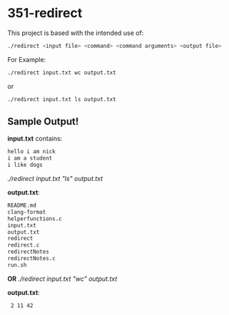 # 351-redirect
This project is based with the intended use of:

```bash
./redirect <input file> <command> <command arguments> <output file>
```

For Example:
```bash
./redirect input.txt wc output.txt
```
or
```bash
./redirect input.txt ls output.txt
```

## Sample Output!
**input.txt** contains: 
```bash
hello i am nick
i am a student
i like dogs
```

*./redirect input.txt "ls" output.txt*

**output.txt**:
```bash
README.md
clang-format
helperfunctions.c
input.txt
output.txt
redirect
redirect.c
redirectNotes
redirectNotes.c
run.sh
```

**OR**
*./redirect input.txt "wc" output.txt*

**output.txt**:
```bash
 2 11 42
```

